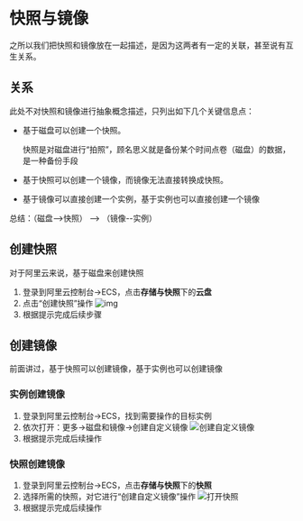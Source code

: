# 快照与镜像

之所以我们把快照和镜像放在一起描述，是因为这两者有一定的关联，甚至说有互生关系。

## 关系

此处不对快照和镜像进行抽象概念描述，只列出如下几个关键信息点：

* 基于磁盘可以创建一个快照。

  快照是对磁盘进行“拍照”，顾名思义就是备份某个时间点卷（磁盘）的数据，是一种备份手段

* 基于快照可以创建一个镜像，而镜像无法直接转换成快照。

* 基于镜像可以直接创建一个实例，基于实例也可以直接创建一个镜像

总结：（磁盘-->快照） --> （镜像--实例）

## 创建快照

对于阿里云来说，基于磁盘来创建快照

1. 登录到阿里云控制台->ECS，点击**存储与快照**下的**云盘**
2. 点击“创建快照”操作
   ![img](https://libs.websoft9.com/Websoft9/DocsPicture/en/alicloud/aliyun-disktosnapshot-websoft9.png)
3. 根据提示完成后续步骤

## 创建镜像

前面讲过，基于快照可以创建镜像，基于实例也可以创建镜像

### 实例创建镜像

1. 登录到阿里云控制台->ECS，找到需要操作的目标实例
2. 依次打开：更多->磁盘和镜像->创建自定义镜像
   ![创建自定义镜像](https://libs.websoft9.com/Websoft9/DocsPicture/en/alicloud/aliyun-createimage-websoft9.png)
3. 根据提示完成后续操作

### 快照创建镜像

1. 登录到阿里云控制台->ECS，点击**存储与快照**下的**快照**
2. 选择所需的快照，对它进行“创建自定义镜像”操作
   ![打开快照](https://libs.websoft9.com/Websoft9/DocsPicture/en/alicloud/aliyun-snapshottoimage-websoft9.png)
3. 根据提示完成后续操作